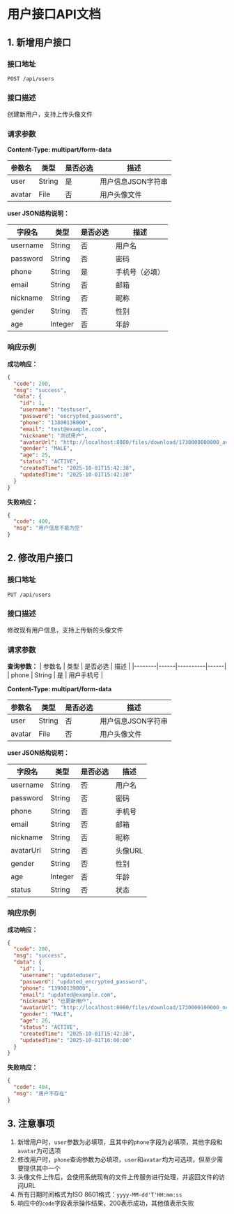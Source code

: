 # 用户接口API文档

## 1. 新增用户接口

### 接口地址
`POST /api/users`

### 接口描述
创建新用户，支持上传头像文件

### 请求参数
**Content-Type: multipart/form-data**

| 参数名 | 类型 | 是否必选 | 描述 |
|--------|------|----------|------|
| user | String | 是 | 用户信息JSON字符串 |
| avatar | File | 否 | 用户头像文件 |

**user JSON结构说明：**

| 字段名 | 类型 | 是否必选 | 描述 |
|--------|------|----------|------|
| username | String | 否 | 用户名 |
| password | String | 否 | 密码 |
| phone | String | 是 | 手机号（必填） |
| email | String | 否 | 邮箱 |
| nickname | String | 否 | 昵称 |
| gender | String | 否 | 性别 |
| age | Integer | 否 | 年龄 |

### 响应示例

**成功响应：**
```json
{
  "code": 200,
  "msg": "success",
  "data": {
    "id": 1,
    "username": "testuser",
    "password": "encrypted_password",
    "phone": "13800138000",
    "email": "test@example.com",
    "nickname": "测试用户",
    "avatarUrl": "http://localhost:8080/files/download/1730000000000_avatar.jpg",
    "gender": "MALE",
    "age": 25,
    "status": "ACTIVE",
    "createdTime": "2025-10-01T15:42:38",
    "updatedTime": "2025-10-01T15:42:38"
  }
}
```

**失败响应：**
```json
{
  "code": 400,
  "msg": "用户信息不能为空"
}
```

## 2. 修改用户接口

### 接口地址
`PUT /api/users`

### 接口描述
修改现有用户信息，支持上传新的头像文件

### 请求参数
**查询参数：**
| 参数名 | 类型 | 是否必选 | 描述 |
|--------|------|----------|------|
| phone | String | 是 | 用户手机号 |

**Content-Type: multipart/form-data**

| 参数名 | 类型 | 是否必选 | 描述 |
|--------|------|----------|------|
| user | String | 否 | 用户信息JSON字符串 |
| avatar | File | 否 | 用户头像文件 |

**user JSON结构说明：**

| 字段名 | 类型 | 是否必选 | 描述 |
|--------|------|----------|------|
| username | String | 否 | 用户名 |
| password | String | 否 | 密码 |
| phone | String | 否 | 手机号 |
| email | String | 否 | 邮箱 |
| nickname | String | 否 | 昵称 |
| avatarUrl | String | 否 | 头像URL |
| gender | String | 否 | 性别 |
| age | Integer | 否 | 年龄 |
| status | String | 否 | 状态 |

### 响应示例

**成功响应：**
```json
{
  "code": 200,
  "msg": "success",
  "data": {
    "id": 1,
    "username": "updateduser",
    "password": "updated_encrypted_password",
    "phone": "13900139000",
    "email": "updated@example.com",
    "nickname": "已更新用户",
    "avatarUrl": "http://localhost:8080/files/download/1730000100000_new_avatar.jpg",
    "gender": "MALE",
    "age": 26,
    "status": "ACTIVE",
    "createdTime": "2025-10-01T15:42:38",
    "updatedTime": "2025-10-01T16:00:00"
  }
}
```

**失败响应：**
```json
{
  "code": 404,
  "msg": "用户不存在"
}
```

## 3. 注意事项

1. 新增用户时，`user`参数为必填项，且其中的`phone`字段为必填项，其他字段和`avatar`为可选项
2. 修改用户时，`phone`查询参数为必填项，`user`和`avatar`均为可选项，但至少需要提供其中一个
3. 头像文件上传后，会使用系统现有的文件上传服务进行处理，并返回文件的访问URL
4. 所有日期时间格式为ISO 8601格式：`yyyy-MM-dd'T'HH:mm:ss`
5. 响应中的`code`字段表示操作结果，200表示成功，其他值表示失败